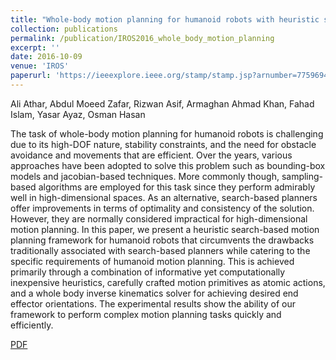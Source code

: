 ```yaml
---
title: "Whole-body motion planning for humanoid robots with heuristic search"
collection: publications
permalink: /publication/IROS2016_whole_body_motion_planning
excerpt: ''
date: 2016-10-09
venue: 'IROS'
paperurl: 'https://ieeexplore.ieee.org/stamp/stamp.jsp?arnumber=7759694'
---
```

Ali Athar, Abdul Moeed Zafar, Rizwan Asif, Armaghan Ahmad Khan, Fahad Islam, Yasar Ayaz, Osman Hasan

The task of whole-body motion planning for humanoid robots is challenging due to its high-DOF nature, stability constraints, and the need for obstacle avoidance and movements that are efficient. Over the years, various approaches have been adopted to solve this problem such as bounding-box models and jacobian-based techniques. More commonly though, sampling-based algorithms are employed for this task since they perform admirably well in high-dimensional spaces. As an alternative, search-based planners offer improvements in terms of optimality and consistency of the solution. However, they are normally considered impractical for high-dimensional motion planning. In this paper, we present a heuristic search-based motion planning framework for humanoid robots that circumvents the drawbacks traditionally associated with search-based planners while catering to the specific requirements of humanoid motion planning. This is achieved primarily through a combination of informative yet computationally inexpensive heuristics, carefully crafted motion primitives as atomic actions,  and a whole body inverse kinematics solver for achieving desired end effector orientations. The experimental results show the ability of our framework to perform complex motion planning tasks quickly and efficiently.

[PDF](https://ieeexplore.ieee.org/stamp/stamp.jsp?arnumber=7759694)
